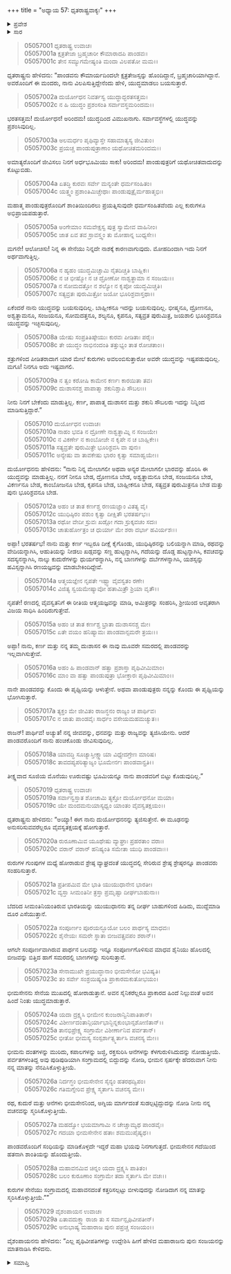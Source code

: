 +++
title = "ಅಧ್ಯಾಯ 57: ಧೃತರಾಷ್ಟ್ರವಾಕ್ಯಃ"
+++

<details><summary>ಪ್ರವೇಶ</summary>


।।   ಓಂ ಓಂ ನಮೋ ನಾರಾಯಣಾಯ।।   ಶ್ರೀ ವೇದವ್ಯಾಸಾಯ ನಮಃ ।।

ಶ್ರೀ ಕೃಷ್ಣದ್ವೈಪಾಯನ ವೇದವ್ಯಾಸ ವಿರಚಿತ  

**ಶ್ರೀ ಮಹಾಭಾರತ**

**ಉದ್ಯೋಗ ಪರ್ವ**

**ಯಾನಸಂಧಿ ಪರ್ವ**

**ಅಧ್ಯಾಯ 57**

</details>


<details><summary>ಸಾರ</summary>

ಯುದ್ಧದಿಂದ ವಿಮುಖನಾಗು ಎಂದು ಧೃತರಾಷ್ಟ್ರನು ದುರ್ಯೋಧನನಿಗೆ ಹೇಳಲು (1-9), ದುರ್ಯೋಧನನು ತಾನು ಮತ್ತು ಕರ್ಣ ಇಬ್ಬರೇ ಪಾಂಡವರೊಂದಿಗೆ ಯುದ್ಧಮಾಡುತ್ತಾರೆಂದೂ, ಬೇರೆ ಯಾರೂ ಬರುವ ಅವಶ್ಯಕತೆಯಿಲ್ಲವೆಂದೂ, “ತೀಕ್ಷ್ಣವಾದ ಸೂಜಿಯ ಮೊನೆಯು ಊರುವಷ್ಟು ಭೂಮಿಯನ್ನೂ ನಾನು ಪಾಂಡವರಿಗೆ ಬಿಟ್ಟು ಕೊಡುವುದಿಲ್ಲ” ವೆಂದೂ ಹೇಳುವುದು (10-18). “ಈಗ ನಾನು ದುರ್ಯೋಧನನನ್ನು ತ್ಯಜಿಸುತ್ತೇನೆ” ಎಂದು ಧೃತರಾಷ್ಟ್ರನು ಮಗನಿಗೆ ಹೇಳಿದುದು (19-29).

</details>



> 05057001 ಧೃತರಾಷ್ಟ್ರ ಉವಾಚ।  
05057001a ಕ್ಷತ್ರತೇಜಾ ಬ್ರಹ್ಮಚಾರೀ ಕೌಮಾರಾದಪಿ ಪಾಂಡವಃ।  
05057001c ತೇನ ಸಮ್ಯುಗಮೇಷ್ಯಂತಿ ಮಂದಾ ವಿಲಪತೋ ಮಮ।।

ಧೃತರಾಷ್ಟ್ರನು ಹೇಳಿದನು: “ಪಾಂಡವನು ಕೌಮಾರ್ಯದಿಂದಲೇ ಕ್ಷತ್ರತೇಜಸ್ಸನ್ನು ಹೊಂದಿದ್ದಾನೆ, ಬ್ರಹ್ಮಚಾರಿಯಾಗಿದ್ದಾನೆ. ಅವರೊಂದಿಗೆ ಈ ಮಂದರು, ನಾನು ವಿಲಪಿಸುತ್ತಿದ್ದೇನೆಂದು ಹೇಳಿ, ಯುದ್ಧಮಾಡಲು ಬಯಸುತ್ತಾರೆ.

> 05057002a ದುರ್ಯೋಧನ ನಿವರ್ತಸ್ವ ಯುದ್ಧಾದ್ಭರತಸತ್ತಮ।  
05057002c ನ ಹಿ ಯುದ್ಧಂ ಪ್ರಶಂಸಂತಿ ಸರ್ವಾವಸ್ಥಮರಿಂದಮ।।

ಭರತಸತ್ತಮ! ದುರ್ಯೋಧನ! ಅರಿಂದಮ! ಯುದ್ಧದಿಂದ ವಿಮುಖನಾಗು. ಸರ್ವಾವಸ್ಥೆಗಳಲ್ಲಿ ಯುದ್ಧವನ್ನು ಪ್ರಶಂಸಿವುದಿಲ್ಲ.

> 05057003a ಅಲಮರ್ಧಂ ಪೃಥಿವ್ಯಾಸ್ತೇ ಸಹಾಮಾತ್ಯಸ್ಯ ಜೀವಿತುಂ।  
05057003c ಪ್ರಯಚ್ಚ ಪಾಂಡುಪುತ್ರಾಣಾಂ ಯಥೋಚಿತಮರಿಂದಮ।।

ಅಮಾತ್ಯರೊಂದಿಗೆ ಜೀವಿಸಲು ನಿನಗೆ ಅರ್ಧಭೂಮಿಯು ಸಾಕು! ಅರಿಂದಮ! ಪಾಂಡುಪುತ್ರರಿಗೆ ಯಥೋಚಿತವಾದುದನ್ನು ಕೊಟ್ಟುಬಿಡು.

> 05057004a ಏತದ್ಧಿ ಕುರವಃ ಸರ್ವೇ ಮನ್ಯಂತೇ ಧರ್ಮಸಂಹಿತಂ।  
05057004c ಯತ್ತ್ವಂ ಪ್ರಶಾಂತಿಮಿಚ್ಚೇಥಾಃ ಪಾಂಡುಪುತ್ರೈರ್ಮಹಾತ್ಮಭಿಃ।

ಮಹಾತ್ಮ ಪಾಂಡುಪುತ್ರರೊಂದಿಗೆ ಶಾಂತಿಯಿಂದಿರಲು ಪ್ರಯತ್ನಿಸುವುದೇ ಧರ್ಮಸಂಹಿತವೆಂದು ಎಲ್ಲ ಕುರುಗಳೂ ಅಭಿಪ್ರಾಯಪಡುತ್ತಾರೆ.

> 05057005a ಅಂಗೇಮಾಂ ಸಮವೇಕ್ಷಸ್ವ ಪುತ್ರ ಸ್ವಾಮೇವ ವಾಹಿನೀಂ।  
05057005c ಜಾತ ಏವ ತವ ಸ್ರಾವಸ್ತ್ವಂ ತು ಮೋಹಾನ್ನ ಬುಧ್ಯಸೇ।।

ಮಗನೇ! ಆಲೋಚಿಸು! ನಿನ್ನ ಈ ಸೇನೆಯು ನಿನ್ನದೇ ನಾಶಕ್ಕೆ ಕಾರಣವಾಗುವುದು. ಮೋಹದಿಂದಾಗಿ ಇದು ನಿನಗೆ ಅರ್ಥವಾಗುತ್ತಿಲ್ಲ.

> 05057006a ನ ಹ್ಯಹಂ ಯುದ್ಧಮಿಚ್ಚಾಮಿ ನೈತದಿಚ್ಚತಿ ಬಾಹ್ಲಿಕಃ।  
05057006c ನ ಚ ಭೀಷ್ಮೋ ನ ಚ ದ್ರೋಣೋ ನಾಶ್ವತ್ಥಾಮಾ ನ ಸಂಜಯಃ।।  
05057007a ನ ಸೋಮದತ್ತೋ ನ ಶಲ್ಯೋ ನ ಕೃಪೋ ಯುದ್ಧಮಿಚ್ಚತಿ।  
05057007c ಸತ್ಯವ್ರತಃ ಪುರುಮಿತ್ರೋ ಜಯೋ ಭೂರಿಶ್ರವಾಸ್ತಥಾ।।

ಏಕೆಂದರೆ ನಾನು ಯುದ್ಧವನ್ನು ಬಯಸುವುದಿಲ್ಲ. ಬಾಹ್ಲೀಕನೂ ಇದನ್ನು ಬಯಸುವುದಿಲ್ಲ. ಭೀಷ್ಮನೂ, ದ್ರೋಣನೂ, ಅಶ್ವತ್ಥಾಮನೂ, ಸಂಜಯನೂ, ಸೋಮದತ್ತನೂ, ಶಲ್ಯನೂ, ಕೃಪನೂ, ಸತ್ಯವ್ರತ ಪುರುಮಿತ್ರ, ಜಯಶಾಲಿ ಭೂರಿಶ್ರವನೂ ಯುದ್ಧವನ್ನು ಇಚ್ಛಿಸುವುದಿಲ್ಲ.

> 05057008a ಯೇಷು ಸಂಪ್ರತಿತಿಷ್ಠೇಯುಃ ಕುರವಃ ಪೀಡಿತಾಃ ಪರೈಃ।  
05057008c ತೇ ಯುದ್ಧಂ ನಾಭಿನಂದಂತಿ ತತ್ತುಭ್ಯಂ ತಾತ ರೋಚತಾಂ।।

ಶತ್ರುಗಳಿಂದ ಪೀಡಿತರಾದಾಗ ಯಾರ ಮೇಲೆ ಕುರುಗಳು ಅವಲಂಬಿಸುತ್ತಾರೋ ಅವರೇ ಯುದ್ಧವನ್ನು ಇಷ್ಟಪಡುವುದಿಲ್ಲ. ಮಗೂ! ನಿನಗೂ ಅದು ಇಷ್ಟವಾಗಲಿ.

> 05057009a ನ ತ್ವಂ ಕರೋಷಿ ಕಾಮೇನ ಕರ್ಣಃ ಕಾರಯಿತಾ ತವ।  
05057009c ದುಃಶಾಸನಶ್ಚ ಪಾಪಾತ್ಮಾ ಶಕುನಿಶ್ಚಾಪಿ ಸೌಬಲಃ।।

ನೀನು ನಿನಗೆ ಬೇಕೆಂದು ಮಾಡುತ್ತಿಲ್ಲ. ಕರ್ಣ, ಪಾಪಾತ್ಮ ದುಃಶಾಸನ ಮತ್ತು ಶಕುನಿ ಸೌಬಲರು ಇದನ್ನು ನಿನ್ನಿಂದ ಮಾಡಿಸುತ್ತಿದ್ದಾರೆ.”

> 05057010 ದುರ್ಯೋಧನ ಉವಾಚ।  
05057010a ನಾಹಂ ಭವತಿ ನ ದ್ರೋಣೇ ನಾಶ್ವತ್ಥಾಮ್ನಿ ನ ಸಂಜಯೇ।  
05057010c ನ ವಿಕರ್ಣೇ ನ ಕಾಂಬೋಜೇ ನ ಕೃಪೇ ನ ಚ ಬಾಹ್ಲಿಕೇ।।  
05057011a ಸತ್ಯವ್ರತೇ ಪುರುಮಿತ್ರೇ ಭೂರಿಶ್ರವಸಿ ವಾ ಪುನಃ।  
05057011c ಅನ್ಯೇಷು ವಾ ತಾವಕೇಷು ಭಾರಂ ಕೃತ್ವಾ ಸಮಾಹ್ವಯೇ।।

ದುರ್ಯೋಧನನು ಹೇಳಿದನು: “ನಾನು ನಿನ್ನ ಮೇಲಾಗಲೀ ಅಥವಾ ಅನ್ಯರ ಮೇಲಾಗಲೀ ಭಾರವನ್ನು ಹೊರಿಸಿ ಈ ಯುದ್ಧವನ್ನು ಮಾಡುತ್ತಿಲ್ಲ. ನನಗೆ ನೀನೂ ಬೇಡ, ದ್ರೋಣನೂ ಬೇಡ, ಅಶ್ವತ್ಥಾಮನೂ ಬೇಡ, ಸಂಜಯನೂ ಬೇಡ, ವಿಕರ್ಣನೂ ಬೇಡ, ಕಾಂಬೋಜನೂ ಬೇಡ, ಕೃಪನೂ ಬೇಡ, ಬಾಹ್ಲೀಕನೂ ಬೇಡ, ಸತ್ಯವ್ರತ ಪುರುಮಿತ್ರನೂ ಬೇಡ ಮತ್ತು ಪುನಃ ಭೂರಿಶ್ರವನೂ ಬೇಡ.

> 05057012a ಅಹಂ ಚ ತಾತ ಕರ್ಣಶ್ಚ ರಣಯಜ್ಞಾಂ ವಿತತ್ಯ ವೈ।  
05057012c ಯುಧಿಷ್ಠಿರಂ ಪಶುಂ ಕೃತ್ವಾ ದೀಕ್ಷಿತೌ ಭರತರ್ಷಭ।।  
05057013a ರಥೋ ವೇದೀ ಸ್ರುವಃ ಖಡ್ಗೋ ಗದಾ ಸ್ರುಕ್ಕವಚಂ ಸದಃ।  
05057013c ಚಾತುರ್ಹೋತ್ರಂ ಚ ಧುರ್ಯಾ ಮೇ ಶರಾ ದರ್ಭಾ ಹವಿರ್ಯಶಃ।।

ಅಪ್ಪಾ! ಭರತರ್ಷಭ! ನಾನು ಮತ್ತು ಕರ್ಣ ಇಬ್ಬರೂ ದೀಕ್ಷೆ ಕೈಗೊಂಡು, ಯುಧಿಷ್ಠಿರನನ್ನು ಬಲಿಯನ್ನಾಗಿ ಮಾಡಿ, ರಥವನ್ನು ವೇದಿಯನ್ನಾಗಿಸಿ, ಆಹುತಿಯನ್ನು ನೀಡಲು ಖಡ್ಗವನ್ನು ಸಣ್ಣ ಹುಟ್ಟನ್ನಾಗಿಸಿ, ಗದೆಯನ್ನು ದೊಡ್ಡ ಹುಟ್ಟನ್ನಾಗಿಸಿ, ಕವಚವನ್ನು ಸದಸ್ಯನನ್ನಾಗಿಸಿ, ನಾಲ್ಕು ಕುದುರೆಗಳನ್ನು ಧುರ್ಯರನ್ನಾಗಿಸಿ, ನನ್ನ ಬಾಣಗಳನ್ನು ದರ್ಬೆಗಳನ್ನಾಗಿಸಿ, ಯಶಸ್ಸನ್ನು ಹವಿಸ್ಸನ್ನಾಗಿಸಿ ರಣಯಜ್ಞವನ್ನು ಮಾಡಬೇಕಿಂದಿದ್ದೇವೆ.

> 05057014a ಆತ್ಮಯಜ್ಞೇನ ನೃಪತೇ ಇಷ್ಟ್ವಾ ವೈವಸ್ವತಂ ರಣೇ।  
05057014c ವಿಜಿತ್ಯ ಸ್ವಯಮೇಷ್ಯಾವೋ ಹತಾಮಿತ್ರೌ ಶ್ರಿಯಾ ವೃತೌ।।

ನೃಪತೇ! ರಣದಲ್ಲಿ ವೈವಸ್ವತನಿಗೆ ಈ ರೀತಿಯ ಆತ್ಮಯಜ್ಞವನ್ನು ಮಾಡಿ, ಅಮಿತ್ರರನ್ನು ಸಂಹರಿಸಿ, ಶ್ರೀಯಿಂದ ಆವೃತರಾಗಿ ವಿಜಯ ಸಾಧಿಸಿ ಹಿಂದಿರುಗುತ್ತೇವೆ.

> 05057015a ಅಹಂ ಚ ತಾತ ಕರ್ಣಶ್ಚ ಭ್ರಾತಾ ದುಃಶಾಸನಶ್ಚ ಮೇ।  
05057015c ಏತೇ ವಯಂ ಹನಿಷ್ಯಾಮಃ ಪಾಂಡವಾನ್ಸಮರೇ ತ್ರಯಃ।।

ಅಪ್ಪಾ! ನಾನು, ಕರ್ಣ ಮತ್ತು ನನ್ನ ತಮ್ಮ ದುಃಶಾಸನ ಈ ನಾವು ಮೂವರೇ ಸಮರದಲ್ಲಿ ಪಾಂಡವರನ್ನು ಇಲ್ಲವಾಗಿಸುತ್ತೇವೆ.

> 05057016a ಅಹಂ ಹಿ ಪಾಂಡವಾನ್ ಹತ್ವಾ ಪ್ರಶಾಸ್ತಾ ಪೃಥಿವೀಮಿಮಾಂ।  
05057016c ಮಾಂ ವಾ ಹತ್ವಾ ಪಾಂಡುಪುತ್ರಾ ಭೋಕ್ತಾರಃ ಪೃಥಿವೀಮಿಮಾಂ।।

ನಾನೇ ಪಾಂಡವರನ್ನು ಕೊಂದು ಈ ಪೃಥ್ವಿಯನ್ನು ಆಳುತ್ತೇನೆ. ಅಥವಾ ಪಾಂಡುಪುತ್ರರು ನನ್ನನ್ನು ಕೊಂದು ಈ ಪೃಥ್ವಿಯನ್ನು ಭೋಗಿಸುತ್ತಾರೆ.

> 05057017a ತ್ಯಕ್ತಂ ಮೇ ಜೀವಿತಂ ರಾಜನ್ಧನಂ ರಾಜ್ಯಂ ಚ ಪಾರ್ಥಿವ।  
05057017c ನ ಜಾತು ಪಾಂಡವೈಃ ಸಾರ್ಧಂ ವಸೇಯಮಹಮಚ್ಯುತ।।

ರಾಜನ್! ಪಾರ್ಥಿವ! ಅಚ್ಯುತ! ನನ್ನ ಜೀವವನ್ನು, ಧನವನ್ನು ಮತ್ತು ರಾಜ್ಯವನ್ನು ತ್ಯಜಿಸಿಯೇನು. ಆದರೆ ಪಾಂಡವರೊಂದಿಗೆ ನಾನು ಹಂಚಿಕೊಂಡು ಜೀವಿಸುವುದಿಲ್ಲ.

> 05057018a ಯಾವದ್ಧಿ ಸೂಚ್ಯಾಸ್ತೀಕ್ಷ್ಣಾಯಾ ವಿಧ್ಯೇದಗ್ರೇಣ ಮಾರಿಷ।   
05057018c ತಾವದಪ್ಯಪರಿತ್ಯಾಜ್ಯಂ ಭೂಮೇರ್ನಃ ಪಾಂಡವಾನ್ಪ್ರತಿ।।

ತೀಕ್ಷ್ಣವಾದ ಸೂಜಿಯ ಮೊನೆಯು ಊರುವಷ್ಟು ಭೂಮಿಯನ್ನೂ ನಾನು ಪಾಂಡವರಿಗೆ ಬಿಟ್ಟು ಕೊಡುವುದಿಲ್ಲ.”

> 05057019 ಧೃತರಾಷ್ಟ್ರ ಉವಾಚ।   
05057019a ಸರ್ವಾನ್ವಸ್ತಾತ ಶೋಚಾಮಿ ತ್ಯಕ್ತೋ ದುರ್ಯೋಧನೋ ಮಯಾ।  
05057019c ಯೇ ಮಂದಮನುಯಾಸ್ಯಧ್ವಂ ಯಾಂತಂ ವೈವಸ್ವತಕ್ಷಯಂ।।

ಧೃತರಾಷ್ಟ್ರನು ಹೇಳಿದನು: “ಅಯ್ಯಾ! ಈಗ ನಾನು ದುರ್ಯೋಧನನನ್ನು ತ್ಯಜಿಸುತ್ತೇನೆ. ಈ ಮೂಢನನ್ನು ಅನುಸರಿಸುವವರೆಲ್ಲರೂ ವೈವಸ್ವತಕ್ಷಯಕ್ಕೆ ಹೋಗುತ್ತಾರೆ.

> 05057020a ರುರೂಣಾಮಿವ ಯೂಥೇಷು ವ್ಯಾಘ್ರಾಃ ಪ್ರಹರತಾಂ ವರಾಃ।  
05057020c ವರಾನ್ ವರಾನ್ ಹನಿಷ್ಯಂತಿ ಸಮೇತಾ ಯುಧಿ ಪಾಂಡವಾಃ।।

ರುರುಗಳ ಗುಂಪುಗಳ ಮಧ್ಯೆ ಹೋರಾಡುವ ಶ್ರೇಷ್ಠ ವ್ಯಾಘ್ರದಂತೆ ಯುದ್ಧದಲ್ಲಿ ಸೇರಿರುವ ಶ್ರೇಷ್ಠ ಶ್ರೇಷ್ಠರನ್ನೂ ಪಾಂಡವರು ಸಂಹರಿಸುತ್ತಾರೆ.

> 05057021a ಪ್ರತೀಪಮಿವ ಮೇ ಭಾತಿ ಯುಯುಧಾನೇನ ಭಾರತೀ।  
05057021c ವ್ಯಸ್ತಾ ಸೀಮಂತಿನೀ ತ್ರಸ್ತಾ ಪ್ರಮೃಷ್ಟಾ ದೀರ್ಘಬಾಹುನಾ।।

ಬೆದರಿದ ಸೀಮಂತಿನಿಯಂತಿರುವ ಭಾರತಿಯನ್ನು ಯುಯುಧಾನನು ತನ್ನ ದೀರ್ಘ ಬಾಹುಗಳಿಂದ ಹಿಡಿದು, ಮುದ್ದೆಮಾಡಿ ದೂರ ಎಸೆಯುತ್ತಾನೆ.

> 05057022a ಸಂಪೂರ್ಣಂ ಪೂರಯನ್ಭೂಯೋ ಬಲಂ ಪಾರ್ಥಸ್ಯ ಮಾಧವಃ।  
05057022c ಶೈನೇಯಃ ಸಮರೇ ಸ್ಥಾತಾ ಬೀಜವತ್ಪ್ರವಪಂ ಶರಾನ್।।

ಆಗಲೇ ಸಂಪೂರ್ಣವಾಗಿರುವ ಪಾರ್ಥನ ಬಲವನ್ನು ಇನ್ನೂ ಸಂಪೂರ್ಣಗೊಳಿಸುವ ಮಾಧವ ಶೈನಿಯು ಹೊಲದಲ್ಲಿ ಬೀಜವನ್ನು ಬಿತ್ತಿದ ಹಾಗೆ ಸಮರದಲ್ಲಿ ಬಾಣಗಳನ್ನು ಸುರಿಸುತ್ತಾನೆ.

> 05057023a ಸೇನಾಮುಖೇ ಪ್ರಯುದ್ಧಾನಾಂ ಭೀಮಸೇನೋ ಭವಿಷ್ಯತಿ।  
05057023c ತಂ ಸರ್ವೇ ಸಂಶ್ರಯಿಷ್ಯಂತಿ ಪ್ರಾಕಾರಮಕುತೋಭಯಂ।

ಭೀಮಸೇನನು ಸೇನೆಯ ಮುಖದಲ್ಲಿ ಹೋರಾಡುತ್ತಾನೆ. ಅವನ ಸೈನಿಕರೆಲ್ಲರೂ ಪ್ರಾಕಾರದ ಹಿಂದೆ ನಿಲ್ಲುವಂತೆ ಅವನ ಹಿಂದೆ ನಿಂತು ಯುದ್ಧಮಾಡುತ್ತಾರೆ.

> 05057024a ಯದಾ ದ್ರಕ್ಷ್ಯಸಿ ಭೀಮೇನ ಕುಂಜರಾನ್ವಿನಿಪಾತಿತಾನ್।   
05057024c ವಿಶೀರ್ಣದಂತಾನ್ಗಿರ್ಯಾಭಾನ್ಭಿನ್ನಕುಂಭಾನ್ಸಶೋಣಿತಾನ್।।  
05057025a ತಾನಭಿಪ್ರೇಕ್ಷ್ಯ ಸಂಗ್ರಾಮೇ ವಿಶೀರ್ಣಾನಿವ ಪರ್ವತಾನ್।  
05057025c ಭೀತೋ ಭೀಮಸ್ಯ ಸಂಸ್ಪರ್ಶಾತ್ಸ್ಮರ್ತಾಸಿ ವಚನಸ್ಯ ಮೇ।।

ಭೀಮನು ದಂತಗಳನ್ನು ಮುರಿದು, ಕಪಾಲಗಳನ್ನು ಜಜ್ಜಿ, ರಕ್ತಸುರಿಸಿ ಆನೆಗಳನ್ನು ಕೆಳಗುರುಳಿಸಿದುದನ್ನು ನೋಡುತ್ತೀಯೆ. ಪರ್ವತಗಳಂತಿದ್ದ ಅವು ಪುಡಿಪುಡಿಯಾಗಿ ಸಂಗ್ರಾಮದಲ್ಲಿ ಬಿದ್ದುದನ್ನು ನೋಡಿ, ಭೀಮನ ಸ್ಪರ್ಷಕ್ಕೇ ಹೆದರುವಾಗ ನೀನು ನನ್ನ ಮಾತನ್ನು ನೆನಪಿಸಿಕೊಳ್ಳುತ್ತೀಯೆ.

> 05057026a ನಿರ್ದಗ್ಧಂ ಭೀಮಸೇನೇನ ಸೈನ್ಯಂ ಹತರಥದ್ವಿಪಂ।  
05057026c ಗತಿಮಗ್ನೇರಿವ ಪ್ರೇಕ್ಷ್ಯ ಸ್ಮರ್ತಾಸಿ ವಚನಸ್ಯ ಮೇ।।

ರಥ, ಕುದುರೆ ಮತ್ತು ಆನೆಗಳು ಭೀಮಸೇನನಿಂದ, ಅಗ್ನಿಯ ಮಾರ್ಗದಂತೆ ಸುಡಲ್ಪಟ್ಟಿದ್ದುದನ್ನು ನೋಡಿ ನೀನು ನನ್ನ ವಚನವನ್ನು ಸ್ಮರಿಸಿಕೊಳ್ಳುತ್ತೀಯೆ.

> 05057027a ಮಹದ್ವೋ ಭಯಮಾಗಾಮಿ ನ ಚೇಚ್ಚಾಮ್ಯಥ ಪಾಂಡವೈಃ।  
05057027c ಗದಯಾ ಭೀಮಸೇನೇನ ಹತಾಃ ಶಮಮುಪೈಷ್ಯಥ।।

ಪಾಂಡವರೊಂದಿಗೆ ಸಂಧಿಯನ್ನು ಮಾಡಿಕೊಳ್ಳದೇ ಇದ್ದರೆ ಮಹಾ ಭಯವು ನಿನಗಾಗುತ್ತದೆ. ಭೀಮಸೇನನ ಗದೆಯಿಂದ ಹತನಾಗಿ ಶಾಂತಿಯನ್ನು ಹೊಂದುತ್ತೀಯೆ.

> 05057028a ಮಹಾವನಮಿವ ಚಿನ್ನಂ ಯದಾ ದ್ರಕ್ಷ್ಯಸಿ ಪಾತಿತಂ।  
05057028c ಬಲಂ ಕುರೂಣಾಂ ಸಂಗ್ರಾಮೇ ತದಾ ಸ್ಮರ್ತಾಸಿ ಮೇ ವಚಃ।।

ಕುರುಗಳ ಸೇನೆಯು ಸಂಗ್ರಾಮದಲ್ಲಿ ಮಹಾವನದಂತೆ ಕತ್ತರಿಸಲ್ಪಟ್ಟು ಬೀಳುವುದನ್ನು ನೋಡಿದಾಗ ನನ್ನ ಮಾತನ್ನು ಸ್ಮರಿಸಿಕೊಳ್ಳುತ್ತೀಯೆ.””

> 05057029 ವೈಶಂಪಾಯನ ಉವಾಚ।  
05057029a ಏತಾವದುಕ್ತ್ವಾ ರಾಜಾ ತು ಸ ಸರ್ವಾನ್ಪೃಥಿವೀಪತೀನ್।   
05057029c ಅನುಭಾಷ್ಯ ಮಹಾರಾಜ ಪುನಃ ಪಪ್ರಚ್ಚ ಸಂಜಯಂ।।

ವೈಶಂಪಾಯನನು ಹೇಳಿದನು: “ಎಲ್ಲ ಪೃಥಿವೀಪತಿಗಳನ್ನು ಉದ್ದೇಶಿಸಿ ಹೀಗೆ ಹೇಳಿದ ಮಹಾರಾಜನು ಪುನಃ ಸಂಜಯನನ್ನು ಮಾತನಾಡಿಸಿ ಕೇಳಿದನು.


<details><summary>ಸಮಾಪ್ತಿ</summary>


ಇತಿ ಶ್ರೀ ಮಹಾಭಾರತೇ ಉದ್ಯೋಗ ಪರ್ವಣಿ ಯಾನಸಂಧಿ ಪರ್ವಣಿ ಧೃತರಾಷ್ಟ್ರವಾಕ್ಯೇ ಸಪ್ತಪಂಚಾಶತ್ತಮೋಽಧ್ಯಾಯಃ।  
ಇದು ಶ್ರೀ ಮಹಾಭಾರತದಲ್ಲಿ ಉದ್ಯೋಗ ಪರ್ವದಲ್ಲಿ ಯಾನಸಂಧಿ ಪರ್ವದಲ್ಲಿ ಧೃತರಾಷ್ಟ್ರವಾಕ್ಯದಲ್ಲಿ ಐವತ್ತೇಳನೆಯ ಅಧ್ಯಾಯವು.


</details>

